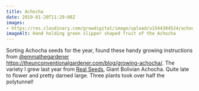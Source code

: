 ```yaml
---
title: Achocha
date: 2019-01-20T11:29:08Z
images: 
- https://res.cloudinary.com/growdigital/image/upload/v1544304524/achocha-43330074774.jpg
imageAlt: Hand holding green slipper shaped fruit of the Achocha
---
```


Sorting Achocha seeds for the year, found these handy growing instructions from [@emmathegardener](https://mobile.twitter.com/emmathegardener) <https://theunconventionalgardener.com/blog/growing-achocha/>. The variety I grew last year from [Real Seeds](http://www.realseeds.co.uk), Giant Bolivian Achocha. Quite late to flower and pretty darned large. Three plants took over half the polytunnel!
